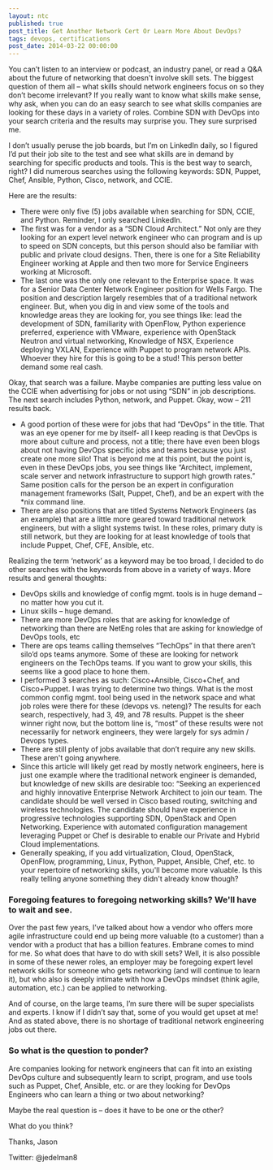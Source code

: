 ```yaml
---
layout: ntc
published: true
post_title: Get Another Network Cert Or Learn More About DevOps? 
tags: devops, certifications
post_date: 2014-03-22 00:00:00 
---
```


You can’t listen to an interview or podcast, an industry panel, or read a Q&A about the future of networking that doesn't involve skill sets.  The biggest question of them all – what skills should network engineers focus on so they don’t become irrelevant? If you really want to know what skills make sense, why ask, when you can do an easy search to see what skills companies are looking for these days in a variety of roles.  Combine SDN with DevOps into your search criteria and the results may surprise you.  They sure surprised me.

<!--more-->

I don’t usually peruse the job boards, but I’m on LinkedIn daily, so I figured I’d put their job site to the test and see what skills are in demand by searching for specific products and tools.  This is the best way to search, right?  I did numerous searches using the following keywords: SDN, Puppet, Chef, Ansible, Python, Cisco, network, and CCIE.

Here are the results:

* There were only five (5) jobs available when searching for SDN, CCIE, and Python.  Reminder, I only searched LinkedIn.
* The first was for a vendor as a “SDN Cloud Architect.”  Not only are they looking for an expert level network engineer who can program and is up to speed on SDN concepts, but this person should also be familiar with public and private cloud designs.  Then, there is one for a Site Reliability Engineer working at Apple and then two more for Service Engineers working at Microsoft.
* The last one was the only one relevant to the Enterprise space.  It was for a Senior Data Center Network Engineer position for Wells Fargo.  The position and description largely resembles that of a traditional network engineer.  But, when you dig in and view some of the tools and knowledge areas they are looking for, you see things like:  lead the development of SDN, familiarity with OpenFlow, Python experience preferred, experience with VMware, experience with OpenStack Neutron and virtual networking, Knowledge of NSX, Experience deploying VXLAN, Experience with Puppet to program network APIs.  Whoever they hire for this is going to be a stud! This person better demand some real cash.

Okay, that search was a failure.  Maybe companies are putting less value on the CCIE when advertising for jobs or not using “SDN” in job descriptions.  The next search includes Python, network, and Puppet.  Okay, wow – 211 results back.  

* A good portion of these were for jobs that had “DevOps” in the title.  That was an eye opener for me by itself- all I keep reading is that DevOps is more about culture and process, not a title; there have even been blogs about not having DevOps specific jobs and teams because you just create one more silo!  That is beyond me at this point, but the point is, even in these DevOps jobs, you see things like “Architect, implement, scale server and network infrastructure to support high growth rates.”  Same position calls for the person be an expert in configuration management frameworks (Salt, Puppet, Chef), and be an expert with the *nix command line.
* There are also positions that are titled Systems Network Engineers (as an example) that are a little more geared toward traditional network engineers, but with a slight systems twist.   In these roles, primary duty is still network, but they are looking for at least knowledge of tools that include Puppet, Chef, CFE, Ansible, etc.

Realizing the term ‘network’ as a keyword may be too broad, I decided to do other searches with the keywords from above in a variety of ways.  More results and general thoughts:

* DevOps skills and knowledge of config mgmt. tools is in huge demand – no matter how you cut it.  
* Linux skills – huge demand.
* There are more DevOps roles that are asking for knowledge of networking than there are NetEng roles that are asking for knowledge of DevOps tools, etc
* There are ops teams calling themselves “TechOps” in that there aren’t silo’d ops teams anymore.  Some of these are looking for network engineers on the TechOps teams. If you want to grow your skills, this seems like a good place to hone them.
* I performed 3 searches as such: Cisco+Ansible, Cisco+Chef, and Cisco+Puppet. I was trying to determine two things.  What is the most common config mgmt. tool being used in the network space and what job roles were there for these (devops vs. neteng)?  The results for each search, respectively, had 3, 49, and 78 results.  Puppet is the sheer winner right now, but the bottom line is, “most” of these results were not necessarily for network engineers, they were largely for sys admin / Devops types.
* There are still plenty of jobs available that don’t require any new skills.  These aren't going anywhere.
* Since this article will likely get read by mostly network engineers, here is just one example where the traditional network engineer is demanded, but knowledge of new skills are desirable too:  “Seeking an experienced and highly innovative Enterprise Network Architect to join our team.  The candidate should be well versed in Cisco based routing, switching and wireless technologies.  The candidate should have experience in progressive technologies supporting SDN, OpenStack and Open Networking.  Experience with automated configuration management leveraging Puppet or Chef is desirable to enable our Private and Hybrid Cloud implementations.
* Generally speaking, if you add virtualization, Cloud, OpenStack, OpenFlow, programming, Linux, Python, Puppet, Ansible, Chef, etc. to your repertoire of networking skills, you'll become more valuable. Is this really telling anyone something they didn't already know though?

### Foregoing features to foregoing networking skills?  We'll have to wait and see.

Over the past few years, I’ve talked about how a vendor who offers more agile infrastructure could end up being more valuable (to a customer) than a vendor with a product that has a billion features.  Embrane comes to mind for me.  So what does that have to do with skill sets?  Well, it is also possible in some of these newer roles, an employer may be foregoing expert level network skills for someone who gets networking (and will continue to learn it), but who also is deeply intimate with how a DevOps mindset (think agile, automation, etc.) can be applied to networking.

And of course, on the large teams, I’m sure there will be super specialists and experts.  I know if I didn’t say that, some of you would get upset at me!  And as stated above, there is no shortage of traditional network engineering jobs out there.

### So what is the question to ponder?

Are companies looking for network engineers that can fit into an existing DevOps culture and subsequently learn to script, program, and use tools such as Puppet, Chef, Ansible, etc. or are they looking for DevOps Engineers who can learn a thing or two about networking?

Maybe the real question is – does it have to be one or the other?

What do you think?

Thanks,
Jason

Twitter: @jedelman8


